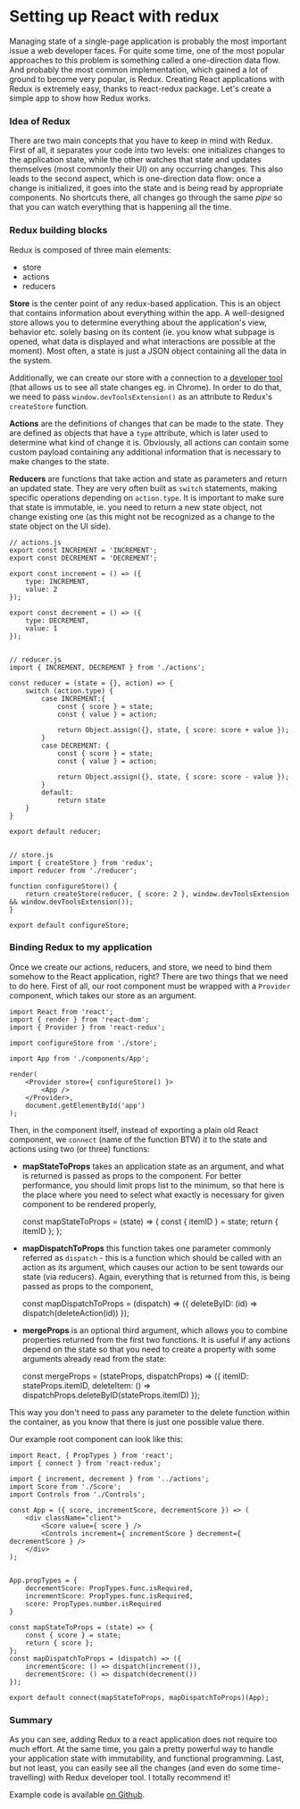 # Setting up React with redux

Managing state of a single-page application is probably the most important issue a web developer faces. For quite some time, one of the most popular approaches to this problem is something called a one-direction data flow. And probably the most common implementation, which gained a lot of ground to become very popular, is Redux. Creating React applications with Redux is extremely easy, thanks to react-redux package. Let's create a simple app to show how Redux works.

### Idea of Redux

There are two main concepts that you have to keep in mind with Redux. First of all, it separates your code into two levels: one initializes changes to the application state, while the other watches that state and updates themselves (most commonly their UI) on any occurring changes. This also leads to the second aspect, which is one-direction data flow: once a change is initialized, it goes into the state and is being read by appropriate components. No shortcuts there, all changes go through the same _pipe_ so that you can watch everything that is happening all the time.

### Redux building blocks

Redux is composed of three main elements:
- store
- actions
- reducers

**Store** is the center point of any redux-based application. This is an object that contains information about everything within the app. A well-designed store allows you to determine everything about the application's view, behavior etc. solely basing on its content (ie. you know what subpage is opened, what data is displayed and what interactions are possible at the moment). Most often, a state is just a JSON object containing all the data in the system.

Additionally, we can create our store with a connection to a [developer tool](https://chrome.google.com/webstore/detail/redux-devtools/lmhkpmbekcpmknklioeibfkpmmfibljd) (that allows us to see all state changes eg. in Chrome). In order to do that, we need to pass `window.devToolsExtension()` as an attribute to Redux's `createStore` function.

**Actions** are the definitions of changes that can be made to the state. They are defined as objects that have a `type` attribute, which is later used to determine what kind of change it is. Obviously, all actions can contain some custom payload containing any additional information that is necessary to make changes to the state.

**Reducers** are functions that take action and state as parameters and return an updated state. They are very often built as `switch` statements, making specific operations depending on `action.type`. It is important to make sure that state is immutable, ie. you need to return a new state object, not change existing one (as this might not be recognized as a change to the state object on the UI side).

    // actions.js
    export const INCREMENT = 'INCREMENT';
    export const DECREMENT = 'DECREMENT';

    export const increment = () => ({
        type: INCREMENT,
        value: 2
    });

    export const decrement = () => ({
        type: DECREMENT,
        value: 1
    });


    // reducer.js
    import { INCREMENT, DECREMENT } from './actions';

    const reducer = (state = {}, action) => {
        switch (action.type) {
            case INCREMENT:{
                const { score } = state;
                const { value } = action;

                return Object.assign({}, state, { score: score + value });
            }
            case DECREMENT: {
                const { score } = state;
                const { value } = action;

                return Object.assign({}, state, { score: score - value });
            }
            default:
                return state
        }
    }

    export default reducer;


    // store.js
    import { createStore } from 'redux';
    import reducer from './reducer';

    function configureStore() {
        return createStore(reducer, { score: 2 }, window.devToolsExtension && window.devToolsExtension());
    }

    export default configureStore;

### Binding Redux to my application

Once we create our actions, reducers, and store, we need to bind them somehow to the React application, right? There are two things that we need to do here. First of all, our root component must be wrapped with a `Provider` component, which takes our store as an argument.

    import React from 'react';
    import { render } from 'react-dom';
    import { Provider } from 'react-redux';

    import configureStore from './store';

    import App from './components/App';

    render(
        <Provider store={ configureStore() }>
            <App />
        </Provider>,
        document.getElementById('app')
    );


Then, in the component itself, instead of exporting a plain old React component, we `connect` (name of the function BTW) it to the state and actions using two (or three) functions:
- **mapStateToProps** takes an application state as an argument, and what is returned is passed as props to the component. For better performance, you should limit props list to the minimum, so that here is the place where you need to select what exactly is necessary for given component to be rendered properly,


    const mapStateToProps = (state) => {
        const { itemID } = state;
        return { itemID };
    };

- **mapDispatchToProps** this function takes one parameter commonly referred as `dispatch` - this is a function which should be called with an action as its argument, which causes our action to be sent towards our state (via reducers). Again, everything that is returned from this, is being passed as props to the component,


    const mapDispatchToProps = (dispatch) => ({
        deleteByID: (id) => dispatch(deleteAction(id))
    });

- **mergeProps** is an optional third argument, which allows you to combine properties returned from the first two functions. It is useful if any actions depend on the state so that you need to create a property with some arguments already read from the state:


    const mergeProps = (stateProps, dispatchProps) => ({
        itemID: stateProps.itemID,
        deleteItem: () => dispatchProps.deleteByID(stateProps.itemID)
    });

This way you don't need to pass any parameter to the delete function within the container, as you know that there is just one possible value there.

Our example root component can look like this:

    import React, { PropTypes } from 'react';
    import { connect } from 'react-redux';

    import { increment, decrement } from '../actions';
    import Score from './Score';
    import Controls from './Controls';

    const App = ({ score, incrementScore, decrementScore }) => (
        <div className="client">
            <Score value={ score } />
            <Controls increment={ incrementScore } decrement={ decrementScore } />
        </div>
    );


    App.propTypes = {
        decrementScore: PropTypes.func.isRequired,
        incrementScore: PropTypes.func.isRequired,
        score: PropTypes.number.isRequired
    }

    const mapStateToProps = (state) => {
        const { score } = state;
        return { score };
    };
    const mapDispatchToProps = (dispatch) => ({
        incrementScore: () => dispatch(increment()),
        decrementScore: () => dispatch(decrement())
    });

    export default connect(mapStateToProps, mapDispatchToProps)(App);

### Summary

As you can see, adding Redux to a react application does not require too much effort. At the same time, you gain a pretty powerful way to handle your application state with immutability, and functional programming. Last, but not least, you can easily see all the changes (and even do some time-travelling) with Redux developer tool. I totally recommend it!

Example code is available [on Github](https://github.com/mycodesmells/react-redux-example).
